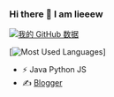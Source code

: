 ### Hi there 👋 I am lieeew
[![我的 GitHub 数据](https://github-readme-stats.vercel.app/api?username=lieeew)]()

[![Most Used Languages](https://github-readme-stats.vercel.app/api/top-langs/?username=luoye6&theme=dark&layout=compact)]

- ⚡ Java Python JS 
- ✍️ [Blogger](https://juejin.cn/user/2441356474071421)

